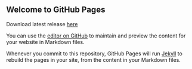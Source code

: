 ## Welcome to GitHub Pages
Download latest release [here](https://github.com/sourabhkv/ytdl/releases/download/v22.010.01/YouTube-dl.GUI.exe')

You can use the [editor on GitHub](https://github.com/sourabhkv/ytdl/edit/gh-pages/index.md) to maintain and preview the content for your website in Markdown files.

Whenever you commit to this repository, GitHub Pages will run [Jekyll](https://jekyllrb.com/) to rebuild the pages in your site, from the content in your Markdown files.

